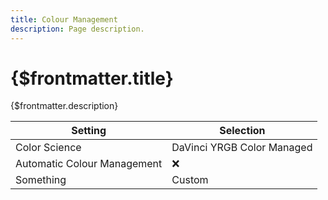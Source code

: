 ```yaml
---
title: Colour Management
description: Page description.
---
```


# {$frontmatter.title}

{$frontmatter.description}

| Setting      | Selection                   |
| ------------- | -------------------------- |
| Color Science | DaVinci YRGB Color Managed |
| Automatic Colour Management | ❌ |
| Something | Custom |